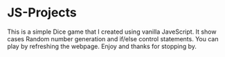 # JS-Projects
This is a simple Dice game that I created using vanilla JaveScript. It show cases Random number generation and if/else control statements. You can play by refreshing the webpage. Enjoy and thanks for stopping by. 
